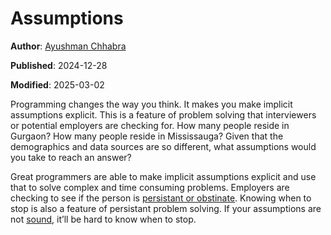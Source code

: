 # Assumptions

**Author**: [Ayushman Chhabra](/#/blog/author/Ayushman%20Chhabra)

**Published**: 2024-12-28

**Modified**: 2025-03-02

Programming changes the way you think. It makes you make implicit assumptions explicit. This is a feature of problem solving that interviewers or potential employers are checking for. How many people reside in Gurgaon? How many people reside in Mississauga? Given that the demographics and data sources are so different, what assumptions would you take to reach an answer?

Great programmers are able to make implicit assumptions explicit and use that to solve complex and time consuming problems. Employers are checking to see if the person is [persistant or obstinate](https://paulgraham.com/persistence.html). Knowing when to stop is also a feature of persistant problem solving. If your assumptions are not [sound](https://en.wikipedia.org/wiki/Soundness), it’ll be hard to know when to stop.
